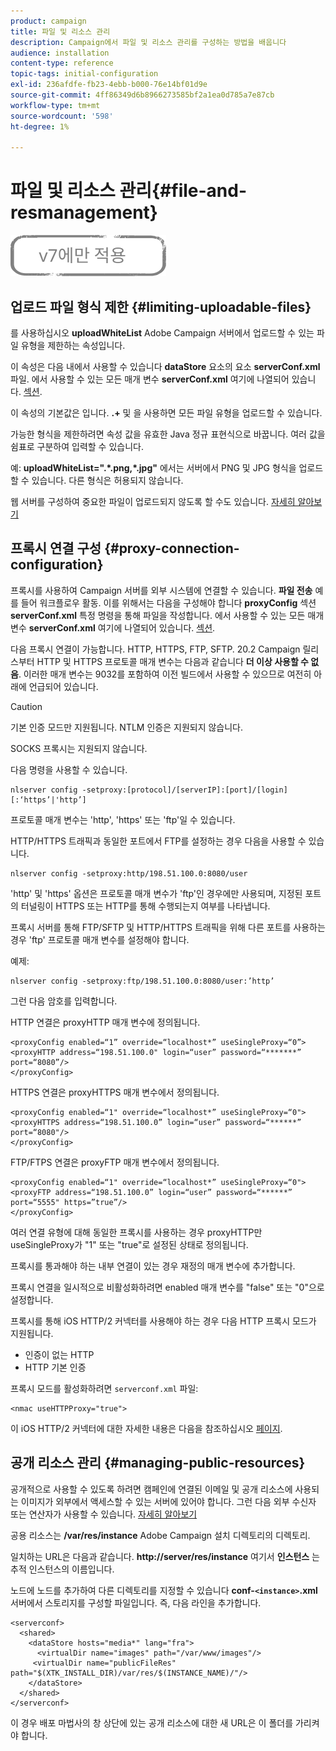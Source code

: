 ```yaml
---
product: campaign
title: 파일 및 리소스 관리
description: Campaign에서 파일 및 리소스 관리를 구성하는 방법을 배웁니다
audience: installation
content-type: reference
topic-tags: initial-configuration
exl-id: 236afdfe-fb23-4ebb-b000-76e14bf01d9e
source-git-commit: 4ff86349d6b8966273585bf2a1ea0d785a7e87cb
workflow-type: tm+mt
source-wordcount: '598'
ht-degree: 1%

---
```


# 파일 및 리소스 관리{#file-and-resmanagement}

![](../../assets/v7-only.svg)

## 업로드 파일 형식 제한 {#limiting-uploadable-files}

를 사용하십시오 **uploadWhiteList** Adobe Campaign 서버에서 업로드할 수 있는 파일 유형을 제한하는 속성입니다.

이 속성은 다음 내에서 사용할 수 있습니다 **dataStore** 요소의 요소 **serverConf.xml** 파일. 에서 사용할 수 있는 모든 매개 변수 **serverConf.xml** 여기에 나열되어 있습니다. [섹션](../../installation/using/the-server-configuration-file.md).

이 속성의 기본값은 입니다. **.+** 및 을 사용하면 모든 파일 유형을 업로드할 수 있습니다.

가능한 형식을 제한하려면 속성 값을 유효한 Java 정규 표현식으로 바꿉니다. 여러 값을 쉼표로 구분하여 입력할 수 있습니다.

예: **uploadWhiteList=&quot;.&#42;.png,&#42;.jpg&quot;** 에서는 서버에서 PNG 및 JPG 형식을 업로드할 수 있습니다. 다른 형식은 허용되지 않습니다.

웹 서버를 구성하여 중요한 파일이 업로드되지 않도록 할 수도 있습니다. [자세히 알아보기](web-server-configuration.md)

## 프록시 연결 구성 {#proxy-connection-configuration}

프록시를 사용하여 Campaign 서버를 외부 시스템에 연결할 수 있습니다. **파일 전송** 예를 들어 워크플로우 활동. 이를 위해서는 다음을 구성해야 합니다 **proxyConfig** 섹션 **serverConf.xml** 특정 명령을 통해 파일을 작성합니다. 에서 사용할 수 있는 모든 매개 변수 **serverConf.xml** 여기에 나열되어 있습니다. [섹션](../../installation/using/the-server-configuration-file.md).

다음 프록시 연결이 가능합니다. HTTP, HTTPS, FTP, SFTP. 20.2 Campaign 릴리스부터 HTTP 및 HTTPS 프로토콜 매개 변수는 다음과 같습니다 **더 이상 사용할 수 없음**. 이러한 매개 변수는 9032를 포함하여 이전 빌드에서 사용할 수 있으므로 여전히 아래에 언급되어 있습니다.

>[!CAUTION]
>
>기본 인증 모드만 지원됩니다. NTLM 인증은 지원되지 않습니다.
>
>SOCKS 프록시는 지원되지 않습니다.

다음 명령을 사용할 수 있습니다.

```
nlserver config -setproxy:[protocol]/[serverIP]:[port]/[login][:‘https’|'http’]
```

프로토콜 매개 변수는 &#39;http&#39;, &#39;https&#39; 또는 &#39;ftp&#39;일 수 있습니다.

HTTP/HTTPS 트래픽과 동일한 포트에서 FTP를 설정하는 경우 다음을 사용할 수 있습니다.

```
nlserver config -setproxy:http/198.51.100.0:8080/user
```

&#39;http&#39; 및 &#39;https&#39; 옵션은 프로토콜 매개 변수가 &#39;ftp&#39;인 경우에만 사용되며, 지정된 포트의 터널링이 HTTPS 또는 HTTP를 통해 수행되는지 여부를 나타냅니다.

프록시 서버를 통해 FTP/SFTP 및 HTTP/HTTPS 트래픽을 위해 다른 포트를 사용하는 경우 &#39;ftp&#39; 프로토콜 매개 변수를 설정해야 합니다.


예제:

```
nlserver config -setproxy:ftp/198.51.100.0:8080/user:’http’
```

그런 다음 암호를 입력합니다.

HTTP 연결은 proxyHTTP 매개 변수에 정의됩니다.

```
<proxyConfig enabled=“1” override=“localhost*” useSingleProxy=“0”>
<proxyHTTP address=“198.51.100.0" login=“user” password=“*******” port=“8080”/>
</proxyConfig>
```

HTTPS 연결은 proxyHTTPS 매개 변수에서 정의됩니다.

```
<proxyConfig enabled=“1" override=“localhost*” useSingleProxy=“0">
<proxyHTTPS address=“198.51.100.0” login=“user” password=“******” port=“8080"/>
</proxyConfig>
```

FTP/FTPS 연결은 proxyFTP 매개 변수에서 정의됩니다.

```
<proxyConfig enabled=“1" override=“localhost*” useSingleProxy=“0">
<proxyFTP address=“198.51.100.0” login=“user” password=“******” port=“5555" https=”true”/>
</proxyConfig>
```

여러 연결 유형에 대해 동일한 프록시를 사용하는 경우 proxyHTTP만 useSingleProxy가 &quot;1&quot; 또는 &quot;true&quot;로 설정된 상태로 정의됩니다.

프록시를 통과해야 하는 내부 연결이 있는 경우 재정의 매개 변수에 추가합니다.

프록시 연결을 일시적으로 비활성화하려면 enabled 매개 변수를 &quot;false&quot; 또는 &quot;0&quot;으로 설정합니다.

프록시를 통해 iOS HTTP/2 커넥터를 사용해야 하는 경우 다음 HTTP 프록시 모드가 지원됩니다.

* 인증이 없는 HTTP
* HTTP 기본 인증

프록시 모드를 활성화하려면 `serverconf.xml` 파일:

```
<nmac useHTTPProxy="true">
```

이 iOS HTTP/2 커넥터에 대한 자세한 내용은 다음을 참조하십시오 [페이지](../../delivery/using/about-mobile-app-channel.md).

## 공개 리소스 관리 {#managing-public-resources}

공개적으로 사용할 수 있도록 하려면 캠페인에 연결된 이메일 및 공개 리소스에 사용되는 이미지가 외부에서 액세스할 수 있는 서버에 있어야 합니다. 그런 다음 외부 수신자 또는 연산자가 사용할 수 있습니다. [자세히 알아보기](../../installation/using/deploying-an-instance.md#managing-public-resources)

공용 리소스는 **/var/res/instance** Adobe Campaign 설치 디렉토리의 디렉토리.

일치하는 URL은 다음과 같습니다. **http://server/res/instance** 여기서 **인스턴스** 는 추적 인스턴스의 이름입니다.

노드에 노드를 추가하여 다른 디렉토리를 지정할 수 있습니다 **conf-`<instance>`.xml** 서버에서 스토리지를 구성할 파일입니다. 즉, 다음 라인을 추가합니다.

```
<serverconf>
  <shared>
    <dataStore hosts="media*" lang="fra">
      <virtualDir name="images" path="/var/www/images"/>
     <virtualDir name="publicFileRes" path="$(XTK_INSTALL_DIR)/var/res/$(INSTANCE_NAME)/"/>
    </dataStore>
  </shared>
</serverconf>
```

이 경우 배포 마법사의 창 상단에 있는 공개 리소스에 대한 새 URL은 이 폴더를 가리켜야 합니다.
